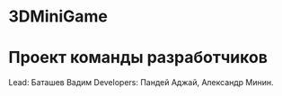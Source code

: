 # 3DMiniGame

# Проект команды разработчиков 
Lead: Баташев Вадим
Developers: Пандей Аджай, Александр Минин.

